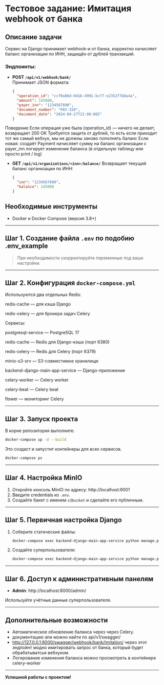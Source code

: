 # Тестовое задание: Имитация webhook от банка

## Описание задачи

Сервис на Django принимает webhook-и от банка, корректно начисляет баланс организации по ИНН, защищён от дублей транзакций.

### Эндпоинты:

- **POST `/api/v1/webhook/bank/`**  
  Принимает JSON формата:
  ```json
  {
    "operation_id": "ccf0a86d-041b-4991-bcf7-e2352f7b8a4a",
    "amount": 145000,
    "payer_inn": "1234567890",
    "document_number": "PAY-328",
    "document_date": "2024-04-27T21:00:00Z"
  }
  ```
Поведение
Если операция уже была (operation_id) — ничего не делает, возвращает 200 OK Требуется защита от дублей, то есть если приходит тот же самый вебхук, мы не должны заново пополнять баланс
Если новая:
создаёт Payment
начисляет сумму на баланс организации с payer_inn
логирует изменение баланса (в отдельную таблицу или просто print / log)

- **GET `/api/v1/organizations/<inn>/balance/`**
Возвращает текущий баланс организации по ИНН:
  ```json
  {
    "inn": "1234567890",
    "balance": 145000
  }
  ```
## Необходимые инструменты

- Docker и Docker Compose (версия 3.8+)

---

## Шаг 1. Создание файла `.env` по подобию .env_example

> При необходимости скорректируйте переменные под ваши настройки.

---

## Шаг 2. Конфигурация `docker-compose.yml`


Используются два отдельных Redis:

redis-cache — для кэша Django

redis-celery — для брокера задач Celery

Сервисы:

postgresql-service — PostgreSQL 17

redis-cache — Redis для Django-кэша (порт 6380)

redis-celery — Redis для Celery (порт 6379)

minio-s3-srv — S3-совместимое хранилище

backend-django-main-app-service — Django-приложение

celery-worker — Celery worker

celery-beat — Celery beat

flower — мониторинг Celery

---

## Шаг 3. Запуск проекта

В корне репозитория выполните:

```bash
docker-compose up -d --build
```

Это создаст и запустит контейнеры для всех сервисов.

```bash
docker-compose ps
```

---

## Шаг 4. Настройка MinIO

1. Откройте консоль MinIO по адресу: http://localhost:9001
2. Введите credentials из `.env`.
3. Создайте бакет с именем `s3bucket` и сделайте его публичным.

---

## Шаг 5. Первичная настройка Django

1. Соберите статические файлы:

    ```bash
    docker-compose exec backend-django-main-app-service python manage.py collectstatic
    ```

2. Создайте суперпользователя:

    ```bash
    docker-compose exec backend-django-main-app-service python manage.py createsuperuser
    ```

---

## Шаг 6. Доступ к административным панелям

- **Admin**: http://localhost:8000/admin/

Используйте учётные данные суперпользователя.

---

## Дополнительные возможности

- Автоматическое обновление баланса через через Celery.
- документацию апи можно найти по api/v1/swagger/
- http://127.0.0.1:8000/swagger/webhook/bank/imitation/ через этот эндпойнт модно имитировать запрос от банка, который будет обрабатыватсья вебхуком.
- Логирование изменения баланса можно просмотреть в контейнере celery-worker
---

**Успешной работы с проектом!**

